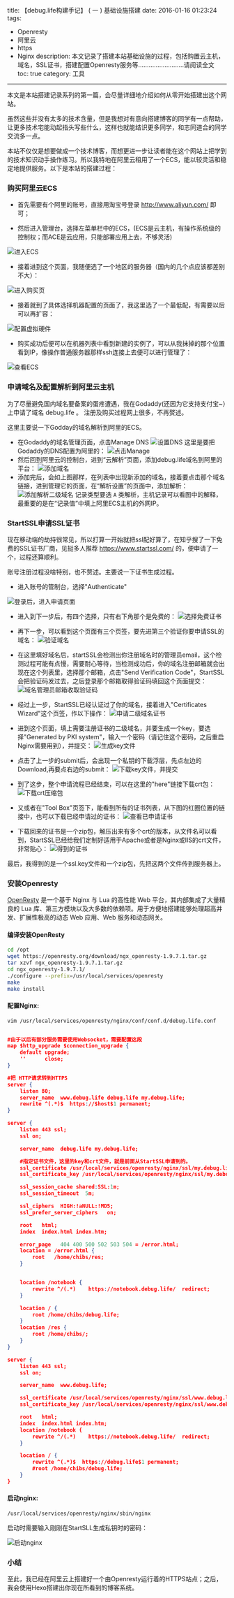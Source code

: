 title: 【debug.life构建手记】 ( 一 ) 基础设施搭建
date: 2016-01-16 01:23:24
tags: 
 - Openresty
 - 阿里云
 - https
 - Nginx
description: 本文记录了搭建本站基础设施的过程，包括购置云主机，域名，SSL证书，搭建配置Openresty服务等..........................请阅读全文
toc: true
category: 工具
---

本文是本站搭建记录系列的第一篇，会尽量详细地介绍如何从零开始搭建出这个网站。

虽然这些并没有太多的技术含量，但是我想对有意向搭建博客的同学有一点帮助，让更多技术宅能动起指头写些什么，这样也就能结识更多同学，和志同道合的同学交流多一点。

本站不仅仅是想要做成一个技术博客，而想更进一步让读者能在这个网站上把学到的技术知识动手操作练习。所以我特地在阿里云租用了一个ECS，能以较灵活和稳定地提供服务。以下是本站的搭建过程：

### 购买阿里云ECS
- 首先需要有个阿里的账号，直接用淘宝号登录 http://www.aliyun.com/ 即可；

- 然后进入管理台，选择左菜单栏中的ECS，(ECS是云主机，有操作系统级的控制权；而ACE是云应用，只能部署应用上去，不够灵活)

![进入ECS](http://7xpy3x.com1.z0.glb.clouddn.com/ali%20yun%201.png)

- 接着进到这个页面，我随便选了一个地区的服务器（国内的几个点应该都差别不大）：

![进入购买页](http://7xpy3x.com1.z0.glb.clouddn.com/ali%20yun%202.png)

- 接着就到了具体选择机器配置的页面了，我这里选了一个最低配，有需要以后可以再扩容：

![配置虚拟硬件](http://7xpy3x.com1.z0.glb.clouddn.com/ali%20yun%203.png)

- 购买成功后便可以在机器列表中看到新建的实例了，可以从我抹掉的那个位置看到IP，像操作普通服务器那样ssh连接上去便可以进行管理了：

![查看ECS](http://7xpy3x.com1.z0.glb.clouddn.com/ali%20yun%204.png)


### 申请域名及配置解析到阿里云主机
为了尽量避免国内域名要备案的蛋疼遭遇，我在Godaddy(还因为它支持支付宝~）上申请了域名 debug.life 。 注册及购买过程网上很多，不再赘述。

这里主要说一下Godday的域名解析到阿里的ECS。

- 在Godaddy的域名管理页面，点击Manage DNS
![设置DNS](http://7xpy3x.com1.z0.glb.clouddn.com/domain.png)
这里是要把Godaddy的DNS配置为阿里的：
![点击Manage](http://7xpy3x.com1.z0.glb.clouddn.com/domain2.png)
- 然后回到阿里云的控制台，进到“云解析”页面，添加debug.life域名到阿里的平台：
![添加域名](http://7xpy3x.com1.z0.glb.clouddn.com/domain3.png)
- 添加完后，会如上图那样，在列表中出现新添加的域名，接着要点击那个域名链接，进到管理它的页面，在“解析设置”的页面中，添加解析：
![添加解析二级域名](http://7xpy3x.com1.z0.glb.clouddn.com/domain4.png)
记录类型要选 <code>A</code> 类解析，主机记录可以看图中的解释，最重要的是在“记录值”中填上阿里ECS主机的外网IP。

### StartSSL申请SSL证书
现在移动端的劫持很常见，所以打算一开始就把ssl配好算了，在知乎搜了一下免费的SSL证书厂商，见挺多人推荐 https://www.startssl.com/ 的，便申请了一个，过程还算顺利。

账号注册过程没啥特别，也不赘述。主要说一下证书生成过程。

- 进入账号的管制台，选择"Authenticate"

![登录后，进入申请页面](http://7xpy3x.com1.z0.glb.clouddn.com/ssl0.png)

- 进入到下一步后，有四个选择，只有右下角那个是免费的：
![选择免费证书](http://7xpy3x.com1.z0.glb.clouddn.com/ssl1.png)

- 再下一步，可以看到这个页面有三个页签，要先进第三个验证你要申请SSL的域名：
![验证域名](http://7xpy3x.com1.z0.glb.clouddn.com/ssl2.png)

- 在这里填好域名后，startSSL会检测出你注册域名时的管理员email，这个检测过程可能有点慢，需要耐心等待，当检测成功后，你的域名注册邮箱就会出现在这个列表里，选择那个邮箱，点击"Send Verification Code"，StartSSL会把验证码发过去，之后登录那个邮箱取得验证码填回这个页面提交：
![域名管理员邮箱收取验证码](http://7xpy3x.com1.z0.glb.clouddn.com/ssl3.png)

- 经过上一步，StartSSL已经认证过了你的域名，接着进入"Certificates Wizard"这个页签，作以下操作：
![申请二级域名证书](http://7xpy3x.com1.z0.glb.clouddn.com/ssl4.png)

- 进到这个页面，填上需要注册证书的二级域名，并要生成一个key，要选择"Generated by PKI system"，输入一个密码（请记住这个密码，之后重启Nginx需要用到），并提交：
![生成key文件](http://7xpy3x.com1.z0.glb.clouddn.com/ssl5.png)

- 点击了上一步的submit后，会出现一个私钥的下载浮层，先点左边的Download,再要点右边的submit：
![下载key文件，并提交](http://7xpy3x.com1.z0.glb.clouddn.com/ssl6.png)

- 到了这步，整个申请流程已经结束，可以在这里的"here"链接下载crt包：
![下载crt压缩包](http://7xpy3x.com1.z0.glb.clouddn.com/ssl7.png)

- 又或者在"Tool Box"页签下，能看到所有的证书列表，从下图的红圈位置的链接中，也可以下载已经申请过的证书：
![查看已申请证书](http://7xpy3x.com1.z0.glb.clouddn.com/ssl8.png)

- 下载回来的证书是一个zip包，解压出来有多个crt的版本，从文件名可以看到，StartSSL已经给我们定制好适用于Apache或者是Nginx或IIS的crt文件，非常贴心：
![得到的证书](http://7xpy3x.com1.z0.glb.clouddn.com/ssl9.png)

最后，我得到的是一个ssl.key文件和一个zip包，先把这两个文件传到服务器上。

### 安装Openresty

[OpenResty](https://openresty.org/cn/) 是一个基于 Nginx 与 Lua 的高性能 Web 平台，其内部集成了大量精良的 Lua 库、第三方模块以及大多数的依赖项。用于方便地搭建能够处理超高并发、扩展性极高的动态 Web 应用、Web 服务和动态网关。


#### 编译安装OpenResty

```sh
cd /opt
wget https://openresty.org/download/ngx_openresty-1.9.7.1.tar.gz
tar xzvf ngx_openresty-1.9.7.1.tar.gz
cd ngx_openresty-1.9.7.1/
./configure --prefix=/usr/local/services/openresty
make
make install
```

#### 配置Nginx:

```sh
vim /usr/local/services/openresty/nginx/conf/conf.d/debug.life.conf
```

```json

#由于以后有部分服务需要使用Websocket，需要配置这段
map $http_upgrade $connection_upgrade {
    default upgrade;
    ''      close;
}

#把 HTTP请求转到HTTPS
server {
    listen 80;
    server_name  www.debug.life debug.life my.debug.life;
    rewrite ^(.*)$  https://$host$1 permanent;
}

server {
    listen 443 ssl;
    ssl on;

    server_name  debug.life my.debug.life;

    #指定证书文件，这里的key和crt文件，就是前面从StartSSL申请到的。
    ssl_certificate /usr/local/services/openresty/nginx/ssl/my.debug.life.crt;
    ssl_certificate_key /usr/local/services/openresty/nginx/ssl/my.debug.life.key;

    ssl_session_cache shared:SSL:1m;
    ssl_session_timeout  5m;

    ssl_ciphers  HIGH:!aNULL:!MD5;
    ssl_prefer_server_ciphers   on;

    root   html;
    index  index.html index.htm;

    error_page   404 400 500 502 503 504 = /error.html;
    location = /error.html {
        root   /home/chibs/res;
    }


    location /notebook {
        rewrite ^/(.*)    https://notebook.debug.life/  redirect;
    }

    location / {
        root /home/chibs/debug.life;
    }
    location /res {
        root /home/chibs/;
    }
}

server {
    listen 443 ssl;
    ssl on;

    server_name  www.debug.life;

    ssl_certificate /usr/local/services/openresty/nginx/ssl/www.debug.life.crt;
    ssl_certificate_key /usr/local/services/openresty/nginx/ssl/www.debug.life.key;

    root   html;
    index  index.html index.htm;
    location /notebook {
        rewrite ^/(.*)    https://notebook.debug.life/  redirect;
    }

    location / {
        rewrite ^(.*)$  https://debug.life$1 permanent;
        #root /home/chibs/debug.life;
    }
}
``` 


#### 启动nginx:

```sh
/usr/local/services/openresty/nginx/sbin/nginx 
```

启动时需要输入刚刚在StartSLL生成私钥时的密码：

![启动nginx](http://7xpy3x.com1.z0.glb.clouddn.com/nginx.png)


### 小结  
至此，我已经在阿里云上搭建好一个由Openresty运行着的HTTPS站点；之后，我会使用Hexo搭建出你现在所看到的博客系统。
